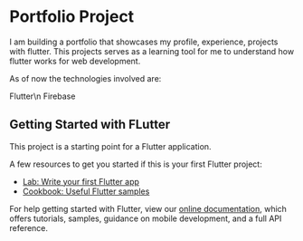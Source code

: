 # Portfolio Project
I am building a portfolio that showcases my profile, experience, projects with flutter.
This projects serves as a learning tool for me to understand how flutter works for web development.

As of now the technologies involved are:

Flutter\n
Firebase

## Getting Started with FLutter

This project is a starting point for a Flutter application.

A few resources to get you started if this is your first Flutter project:

- [Lab: Write your first Flutter app](https://flutter.dev/docs/get-started/codelab)
- [Cookbook: Useful Flutter samples](https://flutter.dev/docs/cookbook)

For help getting started with Flutter, view our
[online documentation](https://flutter.dev/docs), which offers tutorials,
samples, guidance on mobile development, and a full API reference.
